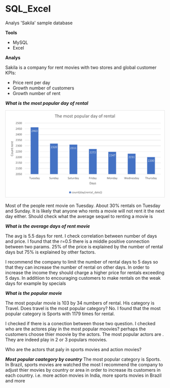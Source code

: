# SQL_Excel

Analys 'Sakila' sample database 

**Tools**
- MySQL
- Excel

**Analys**

Sakila is a company for rent movies with two stores and global customer
KPIs:
- Price rent per day
- Growth number of customers
- Growth number of rent

***What is the most popular day of rental***

![](https://github.com/ofirGit/SQL_Excel/blob/main/Chart1.png)

Most of the people rent movie on Tuesday. About 30% rentals on Tuesday and Sunday.
It is likely that anyone who rents a movie will not rent it the next day either. Should check what the average sequel to renting a movie is

***What is the average days of rent movie***

The avg is 5.5 days for rent. I check correlation between number of days and price. I found that the r=0.5 there is a middle positive connection between two params. 
25% of the price is explained by the number of rental days but 75% is explained by other factors.


I recommend the company to limit the number of rental days to 5 days so that they can increase the number of rental on other days. In order to increase the income they should charge a higher price for rentals exceeding 5 days. In additiion to encouraging customers to make rentals on the weak days for example by specials


***What is the popular movie***

The most popular movie is 103 by 34 numbers of rental. His category is Travel.
Does travel is the most popular category? No. I found that the most popular category is Sports with 1179 times for rental.

I checked if there is a conection between those two question. I checked who are the actores play in the most popular moovies? perhaps
the customers choose thier moovie by the actors.
The most popular actors are . They are indeed play in 2 or 3 populars moovies.

Who are the actors that paly in sports movies and action movies?

***Most popular caategory by country***
The most popular category is Sports. In Brazil, sports movies are watched the most
I recommend the company to adjust thier movies by country or area in order to increase its customers in each country. 
i.e. more action movies in India, more sports movies in Brazil and more


